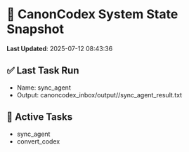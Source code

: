 # 🧠 CanonCodex System State Snapshot
**Last Updated**: 2025-07-12 08:43:36

## ✅ Last Task Run
- Name: sync_agent
- Output: canoncodex_inbox/output//sync_agent_result.txt

## 🔁 Active Tasks
- sync_agent
- convert_codex
